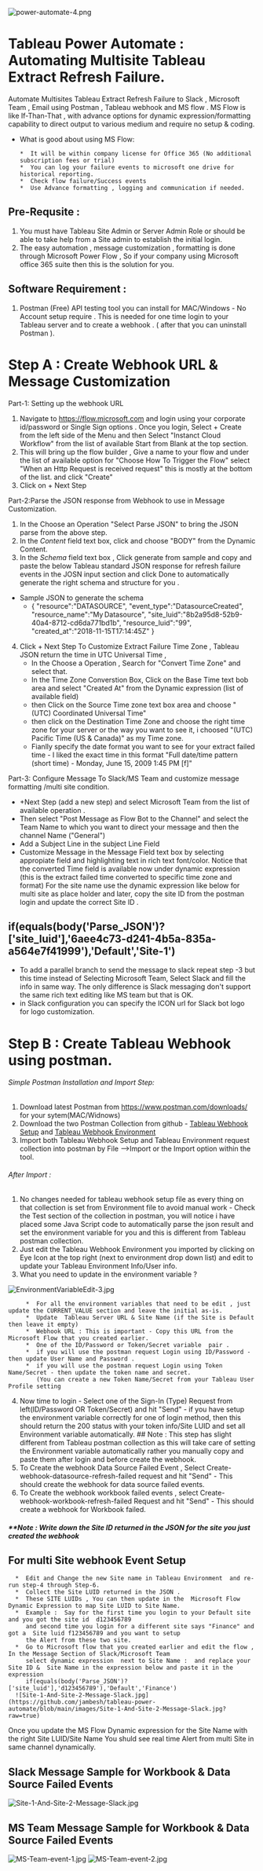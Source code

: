 
![power-automate-4.png](https://github.com/jambesh/tableau-power-automate/blob/main/images/power-automate-jpeg.jpg?raw=true)

# Tableau Power Automate : Automating Multisite Tableau Extract Refresh Failure.
Automate Multisites Tableau Extract Refresh Failure to Slack , Microsoft Team , Email using Postman , Tableau webhook and MS flow .
MS Flow is like If-Than-That  , with advance options for dynamic expression/formatting capability to direct output to various medium  and require no setup & coding.

* What is good about using MS Flow:
  
      *  It will be within company license for Office 365 (No additional subscription fees or trial)
      *  You can log your failure events to microsoft one drive for historical reporting.
      *  Check flow failure/Success events 
      *  Use Advance formatting , logging and communication if needed.

## Pre-Requsite : 
1) You must have Tableau Site Admin or Server Admin Role or should be able to take help from a Site admin to establish the initial login.
2) The easy automation , message customization , formatting is done through Microsoft Power Flow , So if your company using Microsoft office 365 suite then this is the solution for you.

## Software Requirement :
1) Postman (Free) API testing tool you can install for MAC/Windows  - No Account setup require . 
   This is needed for one time login to your Tableau server and to create a webhook . (  after that you can uninstall Postman ).

# Step A : Create Webhook URL & Message Customization

Part-1: Setting up the webhook URL 
1) Navigate to https://flow.microsoft.com  and login using your corporate id/password or Single Sign options .
Once you login, Select + Create from the left side of the Menu and then Select "Instanct Cloud Workflow" from the list of available Start from Blank at the top section.
2) This will bring up the flow builder , Give a name to your flow and under the list of available option for "Choose How To Trigger the Flow" select 
   "When an Http Request is received request" this is mostly at the bottom of the list. and click "Create"
3) Click on + Next Step 

Part-2:Parse the JSON response from Webhook to use in Message Customization.

1) In the Choose an Operation "Select Parse JSON" to bring the JSON parse  from the above step.
2) In the *Content* field text box, click and choose "BODY" from the Dynamic Content.
3) In the *Schema* field text box , Click generate from sample and copy and paste the below  Tableau standard JSON response for refresh failure events in the JOSN input section and click Done to automatically generate the right schema and structure for you .
* Sample JSON to generate the schema 
    * {
        "resource":"DATASOURCE",
        "event_type":"DatasourceCreated",
        "resource_name":"My Datasource",
        "site_luid":"8b2a95d8-52b9-40a4-8712-cd6da771bd1b",
        "resource_luid":"99",
        "created_at":"2018-11-15T17:14:45Z"
        }

4) Click + Next Step To Customize Extract Failure Time Zone , Tableau JSON return the time in UTC Universal Time ,
   *  In the Choose a Operation , Search for "Convert Time Zone" and select that.
   *  In the Time Zone Converstion Box, Click on the Base Time  text bob area and select "Created At" from the Dynamic expression (list of available field)
   *  then Click on the Source Time zone text box area and choose "(UTC) Coordinated Universal Time" 
   *  then click on the Destination Time Zone and choose the right time zone for your server or the way you want to see it, i choosed "(UTC) Pacific Time (US & Canada)" as my Time zone.
   *  Fianlly specify the date format you want to see for your extract failed time - I liked the exact time in this format  "Full date/time pattern (short time) - Monday, June 15, 2009 1:45 PM [f]"
   

Part-3: Configure Message To Slack/MS Team and customize message formatting /multi site condition.
  * +Next Step (add a new step) and select Microsoft Team from the list of available operation .
  * Then select "Post Message as Flow Bot to the Channel" and select the Team Name to which you want to direct your message and then the channel Name ("General")
  * Add a Subject Line in the subject Line Field
  * Customize Message in the  Message Field text box  by  selecting appropiate field and highlighting text in rich text font/color. 
   Notice that the converted Time field is available now under dynamic expression (this is the extract failed time converted to specific time zone and format)
   For the site name use the dynamic expression like below for multi site as place holder and later, copy the site ID from the postman login and update the correct Site ID .
   ## if(equals(body('Parse_JSON')?['site_luid'],'6aee4c73-d241-4b5a-835a-a564e7f41999'),'Default','Site-1')

  * To add a parallel branch to send the message to slack repeat step -3 but this time instead of Selecting Microsoft Team, Select Slack and fill the info in same way. The only difference is Slack messaging don't support the same rich text editing like MS team but that is OK. 
  * in Slack configuration you can specify the ICON url for Slack bot logo for logo customization.





# Step B : Create Tableau Webhook using postman.

###### Simple Postman Installation and Import Step:
   1) Download latest Postman from https://www.postman.com/downloads/ for your sytem(MAC/Widnows)
   2) Download the two Postman Collection from github - [Tableau Webhook Setup](https://github.com/jambesh/tableau-power-automate/blob/main/Tableau%20Webhook%20Setup.postman_collection.json) and [Tableau Webhook Environment](https://github.com/jambesh/tableau-power-automate/blob/main/Tableau%20Webhooks%20Environment.postman_environment.json)
   3) Import both Tableau Webhook Setup  and Tableau Environment request collection into postman by File -->Import or the Import option within the tool.
   
###### After Import :
   1) No changes needed for tableau webhook setup file as every thing on that collection is set from Environment file to avoid manual work - Check the Test section of the collection in postman, you will notice i have placed some Java Script code to automatically parse the json result and set the environment variable for you and this is different from Tableau postman collection.
   2) Just edit the Tableau Webhook Environment you imported by clicking on Eye Icon at the top right (next to environment drop down list) and  edit to update your Tableau Environment Info/User info.
   3) What you need to update in the environment variable ?

   ![EnvironmentVariableEdit-3.jpg](https://github.com/jambesh/tableau-power-automate/blob/main/images/EnvironmentVariableEdit-3.jpg?raw=true)
   
         *  For all the environment variables that need to be edit , just update the CURRENT_VALUE section and leave the initial as-is.
         *  Update  Tableau Server URL & Site Name (if the Site is Default then leave it empty)
         *  Webhook URL : This is important - Copy this URL from the Microsoft Flow that you created earlier.
         *  One of the ID/Password or Token/Secret variable  pair .
         *  if you will use the postman request Login using ID/Password - then update User Name and Password . 
         *  if you will use the postman request Login using Token Name/Secret - then update the token name and secret.
            (You can create a new Token Name/Secret from your Tableau User Profile setting

   4) Now time to login  - Select one of the Sign-In (Type) Request from left(ID/Password OR Token/Secret) and hit "Send" - if you have setup the environment variable correctly for one of login method, then this should return the 200 status with your token info/Site LUID and set all Environment variable automatically. ##  Note : This step has slight different from Tableau postman collection as this will take care of setting the Environment variable automatically rather you manually copy and paste them after login and before create the webhook.
   5) To Create the webhook Data Source Failed Event , Select Create-webhook-datasource-refresh-failed  request and hit "Send" - This should create the webhook for data source failed events. 
   6) To Create the webhook workbook failed events , select Create-webhook-workbook-refresh-failed Request and hit "Send" - This should create a webhook for Workbook failed. 
   ##### **Note : Write down the Site ID returned in the JSON  for the site you just created the webhook

## For multi Site webhook Event Setup 
   
      *  Edit and Change the new Site name in Tableau Environment  and re-run step-4 through Step-6.
      *  Collect the Site LUID returned in the JSON .
      *  These SITE LUIDs , You can then update in the  Microsoft Flow Dynamic Expression to map Site LUID to Site Name.
      *  Example :  Say for the first time you login to your Default site and you got the site id  d123456789
         and second time you login for a different site says "Finance" and got a  Site luid f123456789 and you want to setup 
         the Alert from these two site.
      *  Go to Microsoft flow that you created earlier and edit the flow , In the Message Section of Slack/Microsoft Team 
         select dynamic expression  next to Site Name :  and replace your  Site ID &  Site Name in the expression below and paste it in the expression 
         if(equals(body('Parse_JSON')?['site_luid'],'d123456789'),'Default','Finance')
      ![Site-1-And-Site-2-Message-Slack.jpg](https://github.com/jambesh/tableau-power-automate/blob/main/images/Site-1-And-Site-2-Message-Slack.jpg?raw=true)


  Once you update the MS Flow Dynamic expression for the Site Name with the right Site LUID/Site Name You shuld see real time Alert from multi Site in same channel dynamically.
    
  ## Slack Message Sample for Workbook  & Data Source Failed Events
  ![Site-1-And-Site-2-Message-Slack.jpg](https://github.com/jambesh/tableau-power-automate/blob/main/images/Site-1-And-Site-2-Message-Slack.jpg?raw=true)
  ## MS Team Message Sample for Workbook & Data Source Failed Events
  ![MS-Team-event-1.jpg](https://github.com/jambesh/tableau-power-automate/blob/main/images/MS-Team-event-1.jpg?raw=true)
  ![MS-Team-event-2.jpg](https://github.com/jambesh/tableau-power-automate/blob/main/images/MS-Team-Event-2.jpg?raw=true)
  
   
